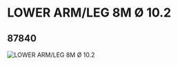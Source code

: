 # LOWER ARM/LEG 8M Ø 10.2
## 87840
![LOWER ARM/LEG 8M Ø 10.2](https://lc-www-live-s.legocdn.com/media/bricks/5/2/4586914.jpg)